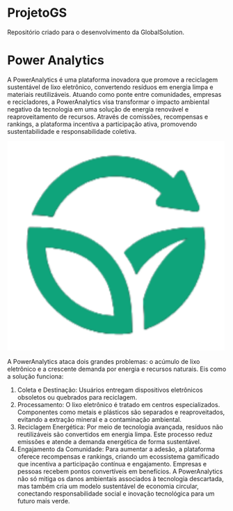 # ProjetoGS
Repositório criado para o desenvolvimento da GlobalSolution. 

# Power Analytics 
A PowerAnalytics é uma plataforma inovadora que promove a reciclagem sustentável de lixo eletrônico, convertendo resíduos em energia limpa e materiais reutilizáveis. Atuando como ponte entre comunidades, empresas e recicladores, a PowerAnalytics visa transformar o impacto ambiental negativo da tecnologia em uma solução de energia renovável e reaproveitamento de recursos. Através de comissões, recompensas e rankings, a plataforma incentiva a participação ativa, promovendo sustentabilidade e responsabilidade coletiva.

<img src="FrontEnd/poweranalytic/public/logopa.png" alt="Sustentabilidade que Transforma, Energia que Conecta!" width="500">





A PowerAnalytics ataca dois grandes problemas: o acúmulo de lixo eletrônico e a crescente demanda por energia e recursos naturais. Eis como a solução funciona:
1.	Coleta e Destinação: Usuários entregam dispositivos eletrônicos obsoletos ou quebrados para reciclagem.
2.	Processamento: O lixo eletrônico é tratado em centros especializados. Componentes como metais e plásticos são separados e reaproveitados, evitando a extração mineral e a contaminação ambiental.
3.	Reciclagem Energética: Por meio de tecnologia avançada, resíduos não reutilizáveis são convertidos em energia limpa. Este processo reduz emissões e atende a demanda energética de forma sustentável.
4.	Engajamento da Comunidade: Para aumentar a adesão, a plataforma oferece recompensas e rankings, criando um ecossistema gamificado que incentiva a participação contínua e engajamento. Empresas e pessoas recebem pontos convertíveis em benefícios.
A PowerAnalytics não só mitiga os danos ambientais associados à tecnologia descartada, mas também cria um modelo sustentável de economia circular, conectando responsabilidade social e inovação tecnológica para um futuro mais verde.
